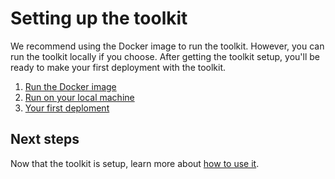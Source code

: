# Setting up the toolkit

We recommend using the Docker image to run the toolkit.
However, you can run the toolkit locally if you choose.
After getting the toolkit setup, you'll be ready to make your first deployment with the toolkit.

1. [Run the Docker image](setup-docker.md)
1. [Run on your local machine](setup-local.md)
1. [Your first deploment](your-first-deployment.md)

## Next steps

Now that the toolkit is setup, learn more about [how to use it](../use/readme.md).